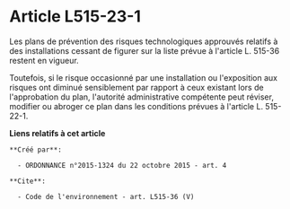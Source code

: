 # Article L515-23-1

Les plans de prévention des risques technologiques approuvés relatifs à des installations cessant de figurer sur la liste
prévue à l'article L. 515-36 restent en vigueur. 

Toutefois, si le risque occasionné par une installation ou l'exposition aux risques ont diminué sensiblement par rapport à
ceux existant lors de l'approbation du plan, l'autorité administrative compétente peut réviser, modifier ou abroger ce plan
dans les conditions prévues à l'article L. 515-22-1.

**Liens relatifs à cet article**

	**Créé par**:

	  - ORDONNANCE n°2015-1324 du 22 octobre 2015 - art. 4

	**Cite**:

	  - Code de l'environnement - art. L515-36 (V)

